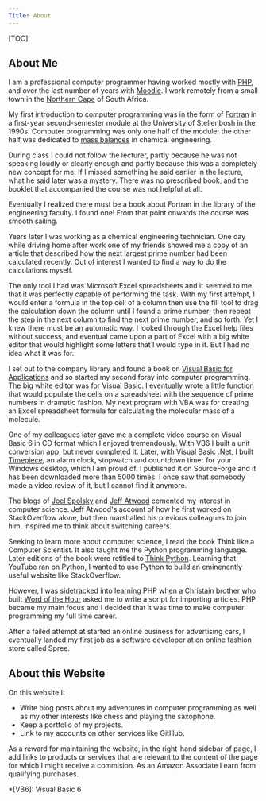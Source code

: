 ```yaml
---
Title: About
---
```


[TOC]

## About Me

I am a professional computer programmer having worked mostly with [PHP][1], and over the last number of years with [Moodle][2]. I work remotely from a small town in the [Northern Cape][3] of South Africa.

My first introduction to computer programming was in the form of [Fortran][4] in a first-year second-semester module at the University of Stellenbosh in the 1990s. Computer programming was only one half of the module; the other half was dedicated to [mass balances][5] in chemical engineering.

During class I could not follow the lecturer, partly because he was not speaking loudly or clearly enough and partly because this was a completely new concept for me. If I missed something he said earlier in the lecture, what he said later was a mystery. There was no prescribed book, and the booklet that accompanied the course was not helpful at all.

Eventually I realized there must be a book about Fortran in the library of the engineering faculty. I found one! From that point onwards the course was smooth sailing.

Years later I was working as a chemical engineering technician. One day while driving home after work one of my friends showed me a copy of an article that described how the next largest prime number had been calculated recently. Out of interest I wanted to find a way to do the calculations myself.

The only tool I had was Microsoft Excel spreadsheets and it seemed to me that it was perfectly capable of performing the task. With my first attempt, I would enter a formula in the top cell of a column then use the fill tool to drag the calculation down the column until I found a prime number; then repeat the step in the next column to find the next prime number, and so forth. Yet I knew there must be an automatic way. I looked through the Excel help files without success, and eventual came upon a part of Excel with a big white editor that would highlight some letters that I would type in it. But I had no idea what it was for.

I set out to the company library and found a book on [Visual Basic for Applications][6] and so started my second foray into computer programming. The big white editor was for Visual Basic. I eventually wrote a little function that would populate the cells on a spreadsheet with the sequence of prime numbers in dramatic fashion. My next program with VBA was for creating an Excel spreadsheet formula for calculating the molecular mass of a molecule.

One of my colleagues later gave me a complete video course on Visual Basic 6 in CD format which I enjoyed tremendously. With VB6 I built a unit conversion app, but never completed it. Later, with [Visual Basic .Net][7], I built [Timepiece][8], an alarm clock, stopwatch and countdown timer for your Windows desktop, which I am proud of. I published it on SourceForge and it has been downloaded more than 5000 times. I once saw that somebody made a video review of it, but I cannot find it anymore.

The blogs of [Joel Spolsky][9] and [Jeff Atwood][10] cemented my interest in computer science. Jeff Atwood's account of how he first worked on StackOverflow alone, but then marshalled his previous colleagues to join him, inspired me to think about switching careers.

Seeking to learn more about computer science, I read the book Think like a Computer Scientist. It also taught me the Python programming language. Later editions of the book were retitled to [Think Python][11]. Learning that YouTube ran on Python, I wanted to use Python to build an eminenently useful website like StackOverflow.

However, I was sidetracked into learning PHP when a Christain brother who built [Word of the Hour][12] asked me to write a script for importing articles. PHP became my main focus and I decided that it was time to make computer programming my full time career.

After a failed attempt at started an online business for advertising cars, I eventually landed my first job as a software developer at on online fashion store called Spree.

## About this Website

On this website I:

* Write blog posts about my adventures in computer programming as well as my other interests like chess and playing the saxophone.
* Keep a portfolio of my projects.
* Link to my accounts on other services like GitHub.

As a reward for maintaining the website, in the right-hand sidebar of page, I add links to products or services that are relevant to the content of the page for which I might receive a commision. As an Amazon Associate I earn from qualifying purchases.

[1]:    https://php.net
[2]:    https://moodle.org
[3]:    https://en.wikipedia.org/wiki/Northern_Cape
[4]:    https://fortran-lang.org/
[5]:    https://en.wikipedia.org/wiki/Mass_balance
[6]:    https://learn.microsoft.com/en-us/office/vba/api/overview/
[7]:    https://sourceforge.net/projects/timepiece/
[8]:    https://learn.microsoft.com/en-us/dotnet/visual-basic/
[9]:    https://joelonsoftware.com
[10]:   https://blog.codinghorror.com/
[11]:   https://www.amazon.com/Think-Python-Like-Computer-Scientist/dp/1491939362/ref=sr_1_1?crid=1DSQY95MZ95AP&amp;keywords=think+python+3rd+edition&amp;qid=1698147094&amp;sprefix=think+python+%252Caps%252C348&amp;sr=8-1&_encoding=UTF8&tag=geoffreyvanwy-20&linkCode=ur2&linkId=ead7d652290feaa0567a068e957cbb0a&camp=1789&creative=9325
[12]:   https://wordofthehour.net

*[VB6]: Visual Basic 6
